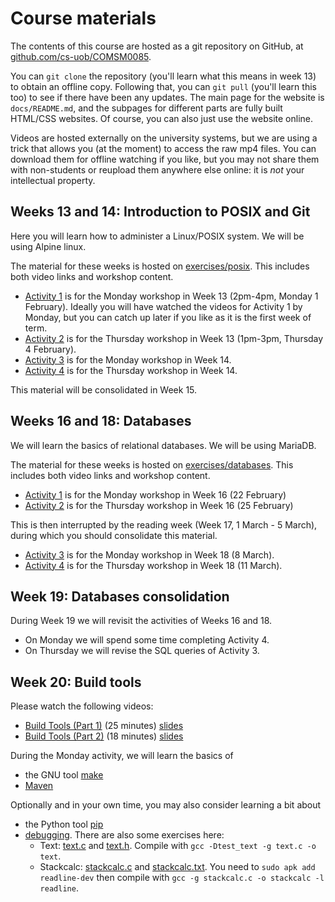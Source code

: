 # Course materials

The contents of this course are hosted as a git repository on GitHub, at
[github.com/cs-uob/COMSM0085](https://github.com/cs-uob/COMSM0085). 

You can ```git clone``` the repository (you'll learn what this means in week 13) to obtain an
offline copy. Following that, you can ```git pull``` (you'll learn this too) to see if there have
been any updates. The main page for the website is `docs/README.md`, and the subpages for different
parts are fully built HTML/CSS websites. Of course, you can also just use the website online.

Videos are hosted externally on the university systems, but we are using a trick that allows you (at
the moment) to access the raw mp4 files. You can download them for offline watching if you like, but
you may not share them with non-students or reupload them anywhere else online: it is _not_ your
intellectual property.

## Weeks 13 and 14: Introduction to POSIX and Git

Here you will learn how to administer a Linux/POSIX system. We will be using Alpine linux.

The material for these weeks is hosted on [exercises/posix](./exercises/posix). This includes both video links and workshop content.

  * [Activity 1](./exercises/posix/act1/index.html) is for the Monday workshop in Week 13 (2pm-4pm, Monday 1 February). Ideally you will have watched the videos for Activity 1 by Monday, but you can catch up later if you like as it is the first week of term.
  * [Activity 2](./exercises/posix/act2/index.html) is for the Thursday workshop in Week 13 (1pm-3pm, Thursday 4 February).
  * [Activity 3](./exercises/posix/act3/index.html) is for the Monday workshop in Week 14.
  * [Activity 4](./exercises/posix/act4/index.html) is for the Thursday workshop in Week 14.

This material will be consolidated in Week 15.
  
## Weeks 16 and 18: Databases

We will learn the basics of relational databases. We will be using MariaDB.

The material for these weeks is hosted on [exercises/databases](./exercises/databases). This includes both video links and workshop content.

  * [Activity 1](./exercises/databases/databases/1/sql-introduction.html) is for the Monday workshop in Week 16 (22 February)
  * [Activity 2](./exercises/databases/databases/2/sql-beginners.html) is for the Thursday workshop in Week 16 (25 February)

This is then interrupted by the reading week (Week 17, 1 March - 5 March), during which you should consolidate this material.

  * [Activity 3](./exercises/databases/databases/3/sql-intermediate.html) is for the Monday workshop in Week 18 (8 March).
  * [Activity 4](./exercises/databases/databases/4/sql-java.html) is for the Thursday workshop in Week 18 (11 March).


## Week 19: Databases consolidation

During Week 19 we will revisit the activities of Weeks 16 and 18.

* On Monday we will spend some time completing Activity 4.
* On Thursday we will revise the SQL queries of Activity 3.
## Week 20: Build tools

Please watch the following videos:

  * [Build Tools (Part 1)](https://ams-hsta-ims-ond.mediasite.com/MediasiteDeliver/vol01/bristoluniversity/MP4Video/e4cdcf68-e1e3-4e01-8eba-bf22a48a2f5f.mp4/QualityLevels(698000)) (25 minutes) [slides](https://cs-uob.github.io/COMS10012/slides/Build%20Tools%201.pdf)
  * [Build Tools (Part 2)](https://ams-hsta-ims-ond.mediasite.com/MediasiteDeliver/vol01/bristoluniversity/MP4Video/7aa9e7bf-de38-42bf-8fef-11585ca85f72.mp4/QualityLevels(698000)) (18 minutes) [slides](https://cs-uob.github.io/COMS10012/slides/Build%20Tools%202.pdf)

During the Monday activity, we will learn the basics of
  * the GNU tool [make](./buildtools/c.html)
  * [Maven](./buildtools/java.html)

Optionally and in your own time, you may also consider learning a bit about

  * the Python tool [pip](./buildtools/python.md)
  * [debugging](https://web.microsoftstream.com/video/b920571e-e55c-4dbc-b29c-162c5a565486?list=studio). There 
    are also some exercises here:
     * Text: [text.c](/COMS10012/resources/debugging/text.c) and [text.h](/COMS10012/resources/debugging/text.h). Compile with `gcc -Dtest_text -g text.c -o text`.
     * Stackcalc: [stackcalc.c](/COMS10012/resources/debugging/stackcalc.c) and [stackcalc.txt](/COMS10012/resources/debugging/stackcalc.txt). You need to `sudo apk add readline-dev` then compile with `gcc -g stackcalc.c -o stackcalc -l readline`.